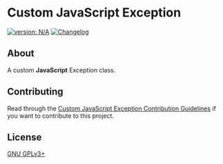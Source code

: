 # Custom JavaScript Exception #

[version_shield]: https://img.shields.io/badge/version-N%2FA-blue.svg
[latest_release]: https://github.com/mfederczuk/custom-js-exception/releases/latest "Latest Release"
[![version: N/A][version_shield]][latest_release]
[![Changelog](https://img.shields.io/badge/-Changelog-blue)](./CHANGELOG.md "Changelog")

## About ##

A custom **JavaScript** Exception class.

## Contributing ##

Read through the [Custom JavaScript Exception Contribution Guidelines](./CONTRIBUTING.md)
 if you want to contribute to this project.

## License ##

[GNU GPLv3+](./LICENSE)
